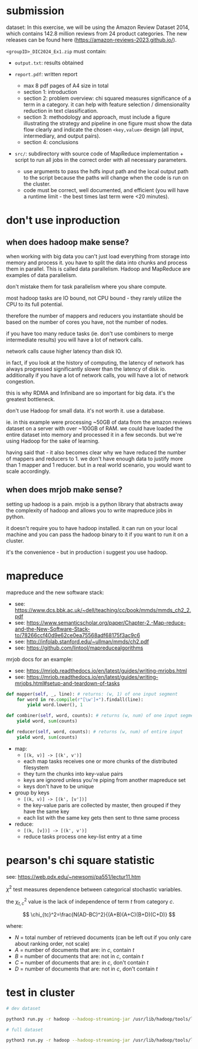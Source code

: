 <!-- Author: Yahya Jabary (11912007)

_Note:_ Due to unforeseen circumstances (my group members quit the course), I had to do this assignment by myself.
 -->

# submission

dataset: In this exercise, we will be using the Amazon Review Dataset 2014, which contains 142.8 million reviews from 24 product categories. The new releases can be found here (https://amazon-reviews-2023.github.io/).

`<groupID>_DIC2024_Ex1.zip` must contain:

-   `output.txt`: results obtained
-   `report.pdf`: written report

    -   max 8 pdf pages of A4 size in total
    -   section 1: introduction
    -   section 2: problem overview: chi squared measures significance of a term in a category. it can help with feature selection / dimensionality reduction in text classification.
    -   section 3: methodology and approach, must include a figure illustrating the strategy and pipeline in one figure must show the data flow clearly and indicate the chosen `<key,value>` design (all input, intermediary, and output pairs).
    -   section 4: conclusions

-   `src/`: subdirectory with source code of MapReduce implementation + script to run all jobs in the correct order with all necessary parameters.
    -   use arguments to pass the hdfs input path and the local output path to the script because the paths will change when the code is run on the cluster.
    -   code must be correct, well documented, and efficient (you will have a runtime limit - the best times last term were <20 minutes).

# don't use inproduction

## when does hadoop make sense?

when working with big data you can't just load everything from storage into memory and process it. you have to split the data into chunks and process them in parallel. This is called data parallelism. Hadoop and MapReduce are examples of data parallelism.

don't mistake them for task parallelism where you share compute.

most hadoop tasks are IO bound, not CPU bound - they rarely utilize the CPU to its full potential.

therefore the number of mappers and reducers you instantiate should be based on the number of cores you have, not the number of nodes.

if you have too many reduce tasks (ie. don't use combiners to merge intermediate results) you will have a lot of network calls.

network calls cause higher latency than disk IO.

in fact, if you look at the history of computing, the latency of network has always progressed significantly slower than the latency of disk io. additionally if you have a lot of network calls, you will have a lot of network congestion.

this is why RDMA and Infiniband are so important for big data. it's the greatest bottleneck.

don't use Hadoop for small data. it's not worth it. use a database.

ie. in this example were processing ~50GB of data from the amazon reviews dataset on a server with over ~100GB of RAM. we could have loaded the entire dataset into memory and processed it in a few seconds. but we're using Hadoop for the sake of learning.

having said that - it also becomes clear why we have reduced the number of mappers and reducers to 1. we don't have enough data to justify more than 1 mapper and 1 reducer. but in a real world scenario, you would want to scale accordingly.

## when does mrjob make sense?

setting up hadoop is a pain. mrjob is a python library that abstracts away the complexity of hadoop and allows you to write mapreduce jobs in python.

it doesn't require you to have hadoop installed. it can run on your local machine and you can pass the hadoop binary to it if you want to run it on a cluster.

it's the convenience - but in production i suggest you use hadoop.

# mapreduce

mapreduce and the new software stack:

-   see: https://www.dcs.bbk.ac.uk/~dell/teaching/cc/book/mmds/mmds_ch2_2.pdf
-   see: https://www.semanticscholar.org/paper/Chapter-2.-Map-reduce-and-the-New-Software-Stack-to/78266ccf40d9e62ce0ea75568adf68175f3ac9c6
-   see: http://infolab.stanford.edu/~ullman/mmds/ch2.pdf
-   see: https://github.com/lintool/mapreducealgorithms

mrjob docs for an example:

-   see: https://mrjob.readthedocs.io/en/latest/guides/writing-mrjobs.html
-   see: https://mrjob.readthedocs.io/en/latest/guides/writing-mrjobs.html#setup-and-teardown-of-tasks

```python
def mapper(self, _, line): # returns: (w, 1) of one input segment
    for word in re.compile(r"[\w']+").findall(line):
        yield word.lower(), 1

def combiner(self, word, counts): # returns (w, num) of one input segment
    yield word, sum(counts)

def reducer(self, word, counts): # returns (w, num) of entire input
    yield word, sum(counts)
```

-   map:
    -   `[(k, v)] -> [(k', v')]`
    -   each map tasks receives one or more chunks of the distributed filesystem
    -   they turn the chunks into key-value pairs
    -   keys are ignored unless you're piping from another mapreduce set
    -   keys don't have to be unique
-   group by keys
    -   `[(k, v)] -> [(k', [v'])]`
    -   the key-value paris are collected by master, then grouped if they have the same key
    -   each list with the same key gets then sent to thne same process
-   reduce:
    -   `[(k, [v])] -> [(k', v')]`
    -   reduce tasks process one key-list entry at a time

# pearson's chi square statistic

see: https://web.pdx.edu/~newsomj/pa551/lectur11.htm

$\chi^{2}$ test measures dependence between categorical stochastic variables.

the $\chi^{2}_{t,c}$ value is the lack of independence of term $t$ from category $c$.

$$
\chi_{tc}^2=\frac{N(AD-BC)^2}{(A+B)(A+C)(B+D)(C+D)}
$$

where:

-   $N$ = total number of retrieved documents (can be left out if you only care about ranking order, not scale)
-   $A$ = number of documents that are: in $c$, contain $t$
-   $B$ = number of documents that are: not in $c$, contain $t$
-   $C$ = number of documents that are: in $c$, don't contain $t$
-   $D$ = number of documents that are: not in $c$, don't contain $t$

# test in cluster

```bash
# dev dataset

python3 run.py -r hadoop --hadoop-streaming-jar /usr/lib/hadoop/tools/lib/hadoop-streaming-3.3.5.jar hdfs:///user/dic24_shared/amazon-reviews/full/reviews_devset.json --jobconf mapred.map.tasks=50 --jobconf mapred.reduce.tasks=50 --stopwords stopwords.txt > output.txt

# full dataset

python3 run.py -r hadoop --hadoop-streaming-jar /usr/lib/hadoop/tools/lib/hadoop-streaming-3.3.5.jar hdfs:///user/dic24_shared/amazon-reviews/full/reviewscombined.json --jobconf mapred.map.tasks=50 --jobconf mapred.reduce.tasks=50 --stopwords stopwords.txt > output.txt
```
